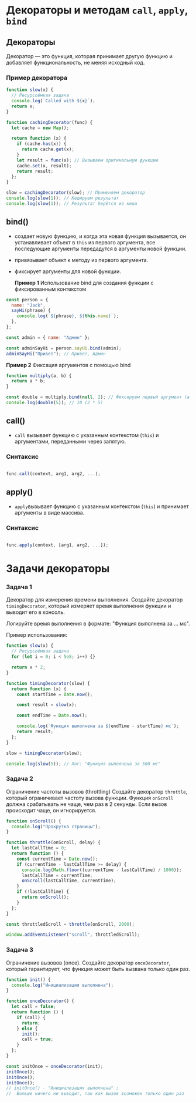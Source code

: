# Декораторы и методам `call`, `apply`, `bind`

## Декораторы

Декоратор — это функция, которая принимает другую функцию и добавляет функциональность, не меняя исходный код.

### Пример декоратора

```js
function slow(x) {
  // Ресурсоёмкая задача
  console.log(`Called with ${x}`);
  return x;
}

function cachingDecorator(func) {
  let cache = new Map();

  return function (x) {
    if (cache.has(x)) {
      return cache.get(x);
    }
    let result = func(x); // Вызываем оригинальную функцию
    cache.set(x, result);
    return result;
  };
}

slow = cachingDecorator(slow); // Применяем декоратор
console.log(slow(1)); // Кешируем результат
console.log(slow(1)); // Результат берётся из кеша
```

## bind()

- создает новую функцию, и когда эта новая функция вызывается, он устанавливает объект в `this` из первого аргумента, все последующие аргументы передадутся в аргументы новой функции.
- привязывает объект к методу из первого аргумента.
- фиксирует аргументы для новой функции.

  **Пример 1** Использование bind для создания функции с фиксированным контекстом

```js
const person = {
  name: "Jack",
  sayHi(phrase) {
    console.log(`${phrase}, ${this.name}`);
  },
};

const admin = { name: "Админ" };

const adminSayHi = person.sayHi.bind(admin);
adminSayHi("Привет"); // Привет, Админ
```

**Пример 2** Фиксация аргументов с помощью bind

```js
function multiply(a, b) {
  return a * b;
}

const double = multiply.bind(null, 2); // Фиксируем первый аргумент (a = 2)
console.log(double(5)); // 10 (2 * 5)
```

## call()

- `call` вызывает функцию с указанным контекстом (`this`) и аргументами, переданными через запятую.

### Синтаксис

```js

func.call(context, arg1, arg2, ...);

```

## apply()

- `apply`вызывает функцию с указанным контекстом (`this`) и принимает аргументы в виде массива.

### Синтаксис

```js

func.apply(context, [arg1, arg2, ...]);

```

# Задачи декораторы

### **Задача 1**

Декоратор для измерения времени выполнения. Создайте декоратор `timingDecorator`, который измеряет время выполнения функции и выводит его в консоль.

Логируйте время выполнения в формате: "Функция выполнена за ... мс".

Пример использования:

```javascript
function slow(x) {
  // Ресурсоёмкая задача
  for (let i = 0; i < 5e8; i++) {}

  return x * 2;
}

function timingDecorator(slow) {
  return function (x) {
    const startTime = Date.now();

    const result = slow(x);

    const endTime = Date.now();

    console.log(`Функция выполнена за ${endTime - startTime} мс`);
    return result;
  };
}

slow = timingDecorator(slow);

console.log(slow(5)); // Лог: "Функция выполнена за 500 мс"
```

### **Задача 2**

Ограничение частоты вызовов (throttling) Создайте декоратор `throttle`, который ограничивает частоту вызова функции. Функция `onScroll` должна срабатывать не чаще, чем раз в 2 секунды. Если вызов происходит чаще, он игнорируется.

```js
function onScroll() {
  console.log("Прокрутка страницы");
}

function throttle(onScroll, delay) {
  let lastCallTime = 0;
  return function () {
    const currentTime = Date.now();
    if (currentTime - lastCallTime >= delay) {
      console.log(Math.floor((currentTime - lastCallTime) / 1000));
      lastCallTime = currentTime;
      onScroll(lastCallTime, currentTime);
    }
    if (!lastCallTime) {
      return onScroll();
    }
  };
}

const throttledScroll = throttle(onScroll, 2000);

window.addEventListener("scroll", throttledScroll);
```

### **Задача 3**

Ограничение вызовов (once). Создайте декоратор `onceDecorator`, который гарантирует, что функция может быть вызвана только один раз.

```js
function init() {
  console.log("Инициализация выполнена");
}

function onceDecorator() {
  let call = false;
  return function () {
    if (call) {
      return;
    } else {
      init();
      call = true;
    }
  };
}

const initOnce = onceDecorator(init);
initOnce();
initOnce();
initOnce();
// initOnce() - "Инициализация выполнена" ;
//  Больше ничего не выводит, так как вызов возможен только один раз
```
